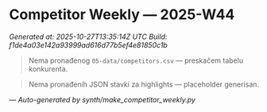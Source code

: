 # Competitor Weekly — 2025-W44

_Generated at: 2025-10-27T13:35:14Z UTC_
_Build: f1de4a03e142a93999ad616d77b5ef4e81850c1b_

> Nema pronađenog `05-data/competitors.csv` — preskačem tabelu konkurenta.

> Nema pronađenih JSON stavki za highlights — placeholder generisan.

—
_Auto-generated by synth/make_competitor_weekly.py_